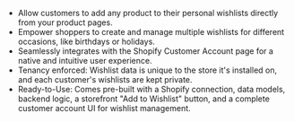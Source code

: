 - Allow customers to add any product to their personal wishlists directly from your product pages.
- Empower shoppers to create and manage multiple wishlists for different occasions, like birthdays or holidays.
- Seamlessly integrates with the Shopify Customer Account page for a native and intuitive user experience.
- Tenancy enforced: Wishlist data is unique to the store it's installed on, and each customer's wishlists are kept private.
- Ready-to-Use: Comes pre-built with a Shopify connection, data models, backend logic, a storefront "Add to Wishlist" button, and a complete customer account UI for wishlist management.
